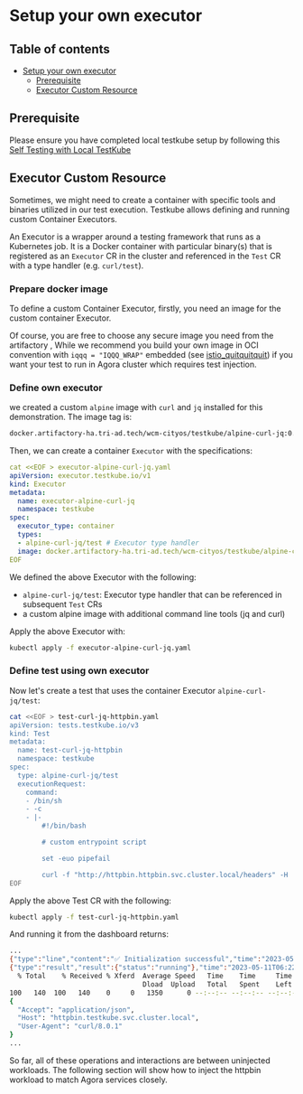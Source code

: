 # Setup your own executor

## Table of contents

- [Setup your own executor](#setup-your-own-executor)
  - [Prerequisite](#Prerequisite)
  - [Executor Custom Resource](#Executor-Custom-Resource)
  
## Prerequisite
Please ensure you have completed local testkube setup by following this [Self Testing with Local TestKube](bootstrap_local_testkube.md) 

## Executor Custom Resource

Sometimes, we might need to create a container with specific tools and binaries utilized in our test execution. Testkube allows defining and running custom Container Executors.

An Executor is a wrapper around a testing framework that runs as a Kubernetes job. It is a Docker container with particular binary(s) that is registered as an `Executor` CR in the cluster and referenced in the `Test` CR with a type handler (e.g. `curl/test`).

### Prepare docker image

To define a custom Container Executor, firstly, you need an image for the custom container Executor. 

Of course, you are free to choose any secure image you need from the artifactory
, While we recommend you build your own image in OCI convention with ```iqqq = "IQQQ_WRAP"``` embedded (see [istio_quitquitquit](../../../istio_quitquitquit/README.md)) if you want your test to run in Agora cluster which requires test injection.  

### Define own executor

we created a custom `alpine` image with `curl` and `jq` installed for this demonstration. The image tag is:

```sh
docker.artifactory-ha.tri-ad.tech/wcm-cityos/testkube/alpine-curl-jq:0.1.0
```

Then, we can create a container `Executor` with the specifications:

```yaml
cat <<EOF > executor-alpine-curl-jq.yaml
apiVersion: executor.testkube.io/v1
kind: Executor
metadata:
  name: executor-alpine-curl-jq
  namespace: testkube
spec:
  executor_type: container
  types:
  - alpine-curl-jq/test # Executor type handler
  image: docker.artifactory-ha.tri-ad.tech/wcm-cityos/testkube/alpine-curl-jq:0.1.0
EOF
```

We defined the above Executor with the following:

- `alpine-curl-jq/test`: Executor type handler that can be referenced in subsequent `Test` CRs
- a custom alpine image with additional command line tools (jq and curl)

Apply the above Executor with:

```sh
kubectl apply -f executor-alpine-curl-jq.yaml
````

### Define test using own executor

Now let's create a test that uses the container Executor `alpine-curl-jq/test`:

```sh
cat <<EOF > test-curl-jq-httpbin.yaml
apiVersion: tests.testkube.io/v3
kind: Test
metadata:
  name: test-curl-jq-httpbin
  namespace: testkube
spec:
  type: alpine-curl-jq/test
  executionRequest:
    command:
    - /bin/sh
    - -c
    - |-
        #!/bin/bash

        # custom entrypoint script

        set -euo pipefail

        curl -f "http://httpbin.httpbin.svc.cluster.local/headers" -H 'Accept: application/json' | jq .headers
EOF
```

Apply the above Test CR with the following:

```sh
kubectl apply -f test-curl-jq-httpbin.yaml
````

And running it from the dashboard returns:

```sh
...
{"type":"line","content":"✅ Initialization successful","time":"2023-05-11T06:22:32.1762189Z"}
{"type":"result","result":{"status":"running"},"time":"2023-05-11T06:22:32.176224368Z"}
  % Total    % Received % Xferd  Average Speed   Time    Time     Time  Current
                                 Dload  Upload   Total   Spent    Left  Speed
100   140  100   140    0     0   1350      0 --:--:-- --:--:-- --:--:--  1359
{
  "Accept": "application/json",
  "Host": "httpbin.testkube.svc.cluster.local",
  "User-Agent": "curl/8.0.1"
}
...
```

So far, all of these operations and interactions are between uninjected workloads. The following section will show how to inject the httpbin workload to match Agora services closely.

